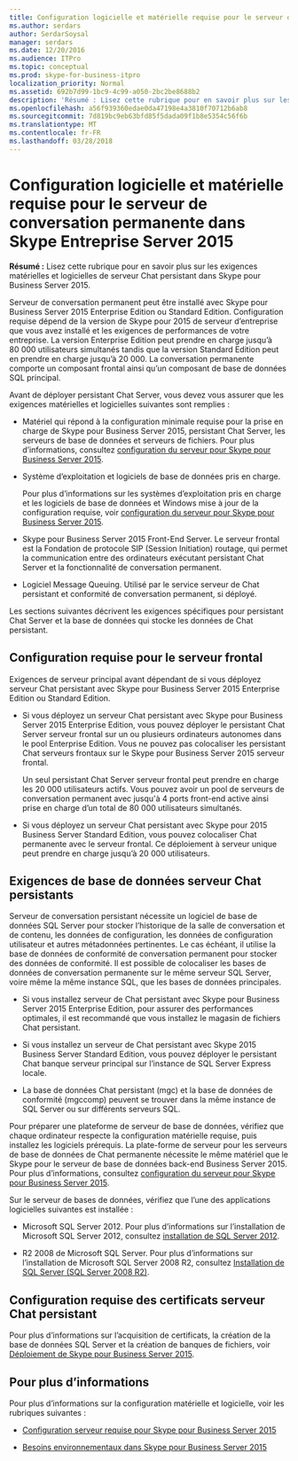 ```yaml
---
title: Configuration logicielle et matérielle requise pour le serveur de conversation permanente dans Skype Entreprise Server 2015
ms.author: serdars
author: SerdarSoysal
manager: serdars
ms.date: 12/20/2016
ms.audience: ITPro
ms.topic: conceptual
ms.prod: skype-for-business-itpro
localization_priority: Normal
ms.assetid: 692b7d99-1bc9-4c99-a050-2bc2be8688b2
description: 'Résumé : Lisez cette rubrique pour en savoir plus sur les exigences matérielles et logicielles de serveur Chat persistant dans Skype pour Business Server 2015.'
ms.openlocfilehash: a56f939360edae0da47198e4a3810f70712b6ab8
ms.sourcegitcommit: 7d819bc9eb63bfd85f5dada09f1b8e5354c56f6b
ms.translationtype: MT
ms.contentlocale: fr-FR
ms.lasthandoff: 03/28/2018
---
```

# <a name="hardware-and-software-requirements-for-persistent-chat-server-in-skype-for-business-server-2015"></a>Configuration logicielle et matérielle requise pour le serveur de conversation permanente dans Skype Entreprise Server 2015
 
**Résumé :** Lisez cette rubrique pour en savoir plus sur les exigences matérielles et logicielles de serveur Chat persistant dans Skype pour Business Server 2015.
  
Serveur de conversation permanent peut être installé avec Skype pour Business Server 2015 Enterprise Edition ou Standard Edition. Configuration requise dépend de la version de Skype pour 2015 de serveur d’entreprise que vous avez installé et les exigences de performances de votre entreprise. La version Enterprise Edition peut prendre en charge jusqu’à 80 000 utilisateurs simultanés tandis que la version Standard Edition peut en prendre en charge jusqu’à 20 000. La conversation permanente comporte un composant frontal ainsi qu’un composant de base de données SQL principal.
  
Avant de déployer persistant Chat Server, vous devez vous assurer que les exigences matérielles et logicielles suivantes sont remplies :
  
- Matériel qui répond à la configuration minimale requise pour la prise en charge de Skype pour Business Server 2015, persistant Chat Server, les serveurs de base de données et serveurs de fichiers. Pour plus d’informations, consultez [configuration du serveur pour Skype pour Business Server 2015](../../plan-your-deployment/requirements-for-your-environment/server-requirements.md).
    
- Système d’exploitation et logiciels de base de données pris en charge.
    
    Pour plus d’informations sur les systèmes d’exploitation pris en charge et les logiciels de base de données et Windows mise à jour de la configuration requise, voir [configuration du serveur pour Skype pour Business Server 2015](../../plan-your-deployment/requirements-for-your-environment/server-requirements.md).
    
- Skype pour Business Server 2015 Front-End Server. Le serveur frontal est la Fondation de protocole SIP (Session Initiation) routage, qui permet la communication entre des ordinateurs exécutant persistant Chat Server et la fonctionnalité de conversation permanent. 
    
- Logiciel Message Queuing. Utilisé par le service serveur de Chat persistant et conformité de conversation permanent, si déployé.
    
Les sections suivantes décrivent les exigences spécifiques pour persistant Chat Server et la base de données qui stocke les données de Chat persistant.
  
## <a name="front-end-server-requirements"></a>Configuration requise pour le serveur frontal

Exigences de serveur principal avant dépendant de si vous déployez serveur Chat persistant avec Skype pour Business Server 2015 Enterprise Edition ou Standard Edition.
  
- Si vous déployez un serveur Chat persistant avec Skype pour Business Server 2015 Enterprise Edition, vous pouvez déployer le persistant Chat Server serveur frontal sur un ou plusieurs ordinateurs autonomes dans le pool Enterprise Edition. Vous ne pouvez pas colocaliser les persistant Chat serveurs frontaux sur le Skype pour Business Server 2015 serveur frontal. 
    
    Un seul persistant Chat Server serveur frontal peut prendre en charge les 20 000 utilisateurs actifs. Vous pouvez avoir un pool de serveurs de conversation permanent avec jusqu'à 4 ports front-end active ainsi prise en charge d’un total de 80 000 utilisateurs simultanés. 
    
- Si vous déployez un serveur Chat persistant avec Skype pour 2015 Business Server Standard Edition, vous pouvez colocaliser Chat permanente avec le serveur frontal. Ce déploiement à serveur unique peut prendre en charge jusqu’à 20 000 utilisateurs. 
    
## <a name="persistent-chat-server-database-requirements"></a>Exigences de base de données serveur Chat persistants

Serveur de conversation persistant nécessite un logiciel de base de données SQL Server pour stocker l’historique de la salle de conversation et de contenu, les données de configuration, les données de configuration utilisateur et autres métadonnées pertinentes. Le cas échéant, il utilise la base de données de conformité de conversation permanent pour stocker des données de conformité. Il est possible de colocaliser les bases de données de conversation permanente sur le même serveur SQL Server, voire même la même instance SQL, que les bases de données principales. 
  
- Si vous installez serveur de Chat persistant avec Skype pour Business Server 2015 Enterprise Edition, pour assurer des performances optimales, il est recommandé que vous installez le magasin de fichiers Chat persistant.
    
- Si vous installez un serveur de Chat persistant avec Skype 2015 Business Server Standard Edition, vous pouvez déployer le persistant Chat banque serveur principal sur l’instance de SQL Server Express locale.
    
- La base de données Chat persistant (mgc) et la base de données de conformité (mgccomp) peuvent se trouver dans la même instance de SQL Server ou sur différents serveurs SQL.
    
Pour préparer une plateforme de serveur de base de données, vérifiez que chaque ordinateur respecte la configuration matérielle requise, puis installez les logiciels prérequis. La plate-forme de serveur pour les serveurs de base de données de Chat permanente nécessite le même matériel que le Skype pour le serveur de base de données back-end Business Server 2015. Pour plus d’informations, consultez [configuration du serveur pour Skype pour Business Server 2015](../../plan-your-deployment/requirements-for-your-environment/server-requirements.md).
  
Sur le serveur de bases de données, vérifiez que l’une des applications logicielles suivantes est installée :
  
- Microsoft SQL Server 2012. Pour plus d’informations sur l’installation de Microsoft SQL Server 2012, consultez [installation de SQL Server 2012](https://go.microsoft.com/fwlink/p/?LinkID=248559).
    
- R2 2008 de Microsoft SQL Server. Pour plus d’informations sur l’installation de Microsoft SQL Server 2008 R2, consultez [Installation de SQL Server (SQL Server 2008 R2)](https://go.microsoft.com/fwlink/p/?LinkId=275702).
    
## <a name="persistent-chat-server-certificate-requirements"></a>Configuration requise des certificats serveur Chat persistant

Pour plus d’informations sur l’acquisition de certificats, la création de la base de données SQL Server et la création de banques de fichiers, voir [Déploiement de Skype pour Business Server 2015](../../deploy/deploy.md). 
  
## <a name="for-more-information"></a>Pour plus d’informations

Pour plus d’informations sur la configuration matérielle et logicielle, voir les rubriques suivantes :
  
- [Configuration serveur requise pour Skype pour Business Server 2015](../../plan-your-deployment/requirements-for-your-environment/server-requirements.md)
    
- [Besoins environnementaux dans Skype pour Business Server 2015](../../plan-your-deployment/requirements-for-your-environment/environmental-requirements.md)
    

